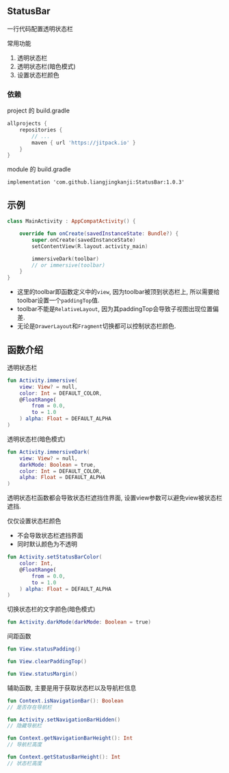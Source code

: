 ## StatusBar



一行代码配置透明状态栏



常用功能

1. 透明状态栏
2. 透明状态栏(暗色模式)
3. 设置状态栏颜色


### 依赖

project 的 build.gradle

```groovy
allprojects {
    repositories {
        // ...
        maven { url 'https://jitpack.io' }
    }
}
```



module 的 build.gradle

```
implementation 'com.github.liangjingkanji:StatusBar:1.0.3'
```



## 示例

```kotlin
class MainActivity : AppCompatActivity() {

    override fun onCreate(savedInstanceState: Bundle?) {
        super.onCreate(savedInstanceState)
        setContentView(R.layout.activity_main)

        immersiveDark(toolbar)
        // or immersive(toolbar)
    }
}
```

- 这里的toolbar即函数定义中的`view`, 因为toolbar被顶到状态栏上, 所以需要给toolbar设置一个`paddingTop`值.
- toolbar不能是`RelativeLayout`, 因为其paddingTop会导致子视图出现位置偏差.
- 无论是`DrawerLayout`和`Fragment`切换都可以控制状态栏颜色.

## 函数介绍

透明状态栏

```kotlin
fun Activity.immersive(
    view: View? = null,
    color: Int = DEFAULT_COLOR,
    @FloatRange(
        from = 0.0,
        to = 1.0
    ) alpha: Float = DEFAULT_ALPHA
)
```



透明状态栏(暗色模式)

```kotlin
fun Activity.immersiveDark(
    view: View? = null,
    darkMode: Boolean = true,
    color: Int = DEFAULT_COLOR,
    alpha: Float = DEFAULT_ALPHA
)
```



透明状态栏函数都会导致状态栏遮挡住界面, 设置view参数可以避免view被状态栏遮挡.



仅仅设置状态栏颜色

-   不会导致状态栏遮挡界面
-   同时默认颜色为不透明

```kotlin
fun Activity.setStatusBarColor(
    color: Int,
    @FloatRange(
        from = 0.0,
        to = 1.0
    ) alpha: Float = DEFAULT_ALPHA
)
```



切换状态栏的文字颜色(暗色模式)

```kotlin
fun Activity.darkMode(darkMode: Boolean = true)
```



间距函数

```kotlin
fun View.statusPadding() 

fun View.clearPaddingTop() 

fun View.statusMargin()
```



辅助函数, 主要是用于获取状态栏以及导航栏信息

```kotlin
fun Context.isNavigationBar(): Boolean
// 是否存在导航栏

fun Activity.setNavigationBarHidden()
// 隐藏导航栏

fun Context.getNavigationBarHeight(): Int
// 导航栏高度

fun Context.getStatusBarHeight(): Int
// 状态栏高度
```

